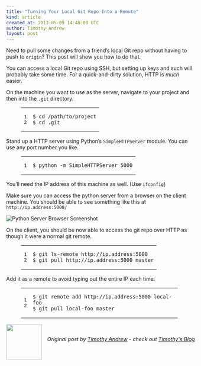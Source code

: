 ```yaml
---
title: "Turning Your Local Git Repo Into a Remote"
kind: article
created_at: 2013-05-09 14:48:00 UTC
author: Timothy Andrew
layout: post
---
```

<p>Need to pull some changes from a friend&#8217;s local Git repo without having to push to <code>origin</code>? This post will show you how to do that.</p>

<p>You can access a local Git repo using SSH, but setting up keys and such will probably take some time. For a quick-and-dirty solution, HTTP is <em>much</em> easier.</p>

<p>On the machine you want to use as the server, navigate to your project and then into the <code>.git</code> directory.</p>

<figure class='code'><figcaption><span></span></figcaption><div class="highlight"><table><tr><td class="gutter"><pre class="line-numbers"><span class='line-number'>1</span>
<span class='line-number'>2</span>
</pre></td><td class='code'><pre><code class='bash'><span class='line'><span class="nv">$ </span><span class="nb">cd</span> /path/to/project
</span><span class='line'><span class="nv">$ </span><span class="nb">cd</span> .git
</span></code></pre></td></tr></table></div></figure>


<p>Stand up a HTTP server using Python&#8217;s <code>SimpleHTTPServer</code> module. You can use any port number you like.</p>

<figure class='code'><figcaption><span></span></figcaption><div class="highlight"><table><tr><td class="gutter"><pre class="line-numbers"><span class='line-number'>1</span>
</pre></td><td class='code'><pre><code class='bash'><span class='line'><span class="nv">$ </span>python -m SimpleHTTPServer 5000
</span></code></pre></td></tr></table></div></figure>


<p>You&#8217;ll need the IP address of this machine as well. (Use <code>ifconfig</code>)</p>

<p>Make sure you can access the python server from a browser on the client machine. You should be able to see something like this at <code>http://ip.address:5000/</code></p>

<p><img src="images/2013-05-09-python-server.png" alt="Python Server Browser Screenshot" /></p>

<p>On the client, you should be now able to access the git repo over HTTP as though it were a normal git remote.</p>

<figure class='code'><figcaption><span></span></figcaption><div class="highlight"><table><tr><td class="gutter"><pre class="line-numbers"><span class='line-number'>1</span>
<span class='line-number'>2</span>
</pre></td><td class='code'><pre><code class='bash'><span class='line'><span class="nv">$ </span>git ls-remote http://ip.address:5000
</span><span class='line'><span class="nv">$ </span>git pull http://ip.address:5000 master
</span></code></pre></td></tr></table></div></figure>


<p>Add it as a remote to avoid typing out the entire IP each time.</p>

<figure class='code'><figcaption><span></span></figcaption><div class="highlight"><table><tr><td class="gutter"><pre class="line-numbers"><span class='line-number'>1</span>
<span class='line-number'>2</span>
</pre></td><td class='code'><pre><code class='bash'><span class='line'><span class="nv">$ </span>git remote add http://ip.address:5000 <span class="nb">local</span>-foo
</span><span class='line'><span class="nv">$ </span>git pull <span class="nb">local</span>-foo master
</span></code></pre></td></tr></table></div></figure><div class="author">
  <img src="http://nilenso.com/images/people/timothy-200.jpg" style="width: 96px; height: 96;">
  <span style="position: absolute; padding: 32px 15px;">
    <i>Original post by <a href="http://twitter.com/timothyandrew">Timothy Andrew</a> - check out <a href="http://blog.timothyandrew.net/">Timothy&#39;s Blog</a></i>
  </span>
</div>
